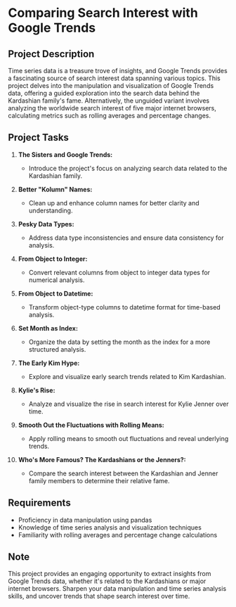 # Comparing Search Interest with Google Trends

## Project Description
Time series data is a treasure trove of insights, and Google Trends provides a fascinating source of search interest data spanning various topics. This project delves into the manipulation and visualization of Google Trends data, offering a guided exploration into the search data behind the Kardashian family's fame. Alternatively, the unguided variant involves analyzing the worldwide search interest of five major internet browsers, calculating metrics such as rolling averages and percentage changes.

## Project Tasks
1. **The Sisters and Google Trends:**
   - Introduce the project's focus on analyzing search data related to the Kardashian family.

2. **Better "Kolumn" Names:**
   - Clean up and enhance column names for better clarity and understanding.

3. **Pesky Data Types:**
   - Address data type inconsistencies and ensure data consistency for analysis.

4. **From Object to Integer:**
   - Convert relevant columns from object to integer data types for numerical analysis.

5. **From Object to Datetime:**
   - Transform object-type columns to datetime format for time-based analysis.

6. **Set Month as Index:**
   - Organize the data by setting the month as the index for a more structured analysis.

7. **The Early Kim Hype:**
   - Explore and visualize early search trends related to Kim Kardashian.

8. **Kylie's Rise:**
   - Analyze and visualize the rise in search interest for Kylie Jenner over time.

9. **Smooth Out the Fluctuations with Rolling Means:**
   - Apply rolling means to smooth out fluctuations and reveal underlying trends.

10. **Who's More Famous? The Kardashians or the Jenners?:**
    - Compare the search interest between the Kardashian and Jenner family members to determine their relative fame.

## Requirements
- Proficiency in data manipulation using pandas
- Knowledge of time series analysis and visualization techniques
- Familiarity with rolling averages and percentage change calculations

## Note
This project provides an engaging opportunity to extract insights from Google Trends data, whether it's related to the Kardashians or major internet browsers. Sharpen your data manipulation and time series analysis skills, and uncover trends that shape search interest over time.

